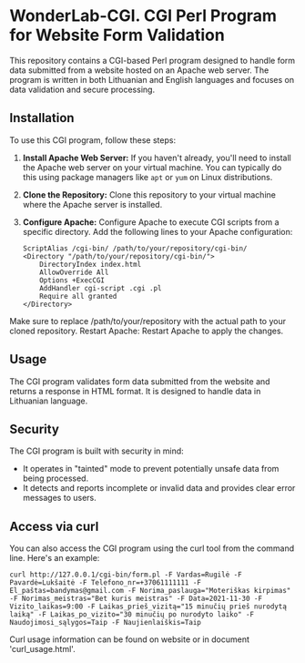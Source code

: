 # WonderLab-CGI. CGI Perl Program for Website Form Validation

This repository contains a CGI-based Perl program designed to handle form data submitted from a website hosted on an Apache web server. The program is written in both Lithuanian and English languages and focuses on data validation and secure processing.

## Installation
To use this CGI program, follow these steps:

1. **Install Apache Web Server:** If you haven't already, you'll need to install the Apache web server on your virtual machine. You can typically do this using package managers like `apt` or `yum` on Linux distributions.

2. **Clone the Repository:** Clone this repository to your virtual machine where the Apache server is installed.

3. **Configure Apache:** Configure Apache to execute CGI scripts from a specific directory. Add the following lines to your Apache configuration:

   ```apacheconf
   ScriptAlias /cgi-bin/ /path/to/your/repository/cgi-bin/
   <Directory "/path/to/your/repository/cgi-bin/">
       DirectoryIndex index.html
       AllowOverride All
       Options +ExecCGI
       AddHandler cgi-script .cgi .pl
       Require all granted
   </Directory>
Make sure to replace /path/to/your/repository with the actual path to your cloned repository. 
Restart Apache: Restart Apache to apply the changes.

## Usage
The CGI program validates form data submitted from the website and returns a response in HTML format. It is designed to handle data in Lithuanian language.

## Security
The CGI program is built with security in mind:
- It operates in "tainted" mode to prevent potentially unsafe data from being processed.
- It detects and reports incomplete or invalid data and provides clear error messages to users.

## Access via curl
You can also access the CGI program using the curl tool from the command line. Here's an example:
```
curl http://127.0.0.1/cgi-bin/form.pl -F Vardas=Rugilė -F Pavardė=Lukšaitė -F Telefono_nr=+37061111111 -F El_paštas=bandymas@gmail.com -F Norima_paslauga="Moteriškas kirpimas" -F Norimas_meistras="Bet kuris meistras" -F Data=2021-11-30 -F Vizito_laikas=9:00 -F Laikas_prieš_vizitą="15 minučių prieš nurodytą laiką" -F Laikas_po_vizito="30 minučių po nurodyto laiko" -F Naudojimosi_sąlygos=Taip -F Naujienlaiškis=Taip
```
Curl usage information can be found on website or in document 'curl_usage.html'.




  
